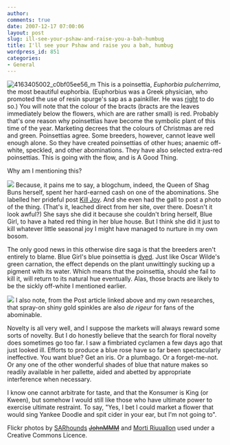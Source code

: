 ```yaml
---
author:
comments: true
date: 2007-12-17 07:00:06
layout: post
slug: ill-see-your-pshaw-and-raise-you-a-bah-humbug
title: I'll see your Pshaw and raise you a bah, humbug
wordpress_id: 851
categories:
- General
---
```


![4163405002_c0bf05ee56_m](/uploads/2007/12/4163405002_c0bf05ee56_m.jpg) This is a poinsettia, _Euphorbia pulcherrima_, the most beautiful euphorbia. (Euphorbius was a Greek physician, who promoted the use of resin spurge's sap as a painkiller. He was [right](http://www.sciencedirect.com/science?_ob=ArticleURL&_udi=B6T99-3RJ91NM-4M&_user=5091890&_rdoc=1&_fmt=&_orig=search&_sort=d&view=c&_acct=C000036640&_version=1&_urlVersion=0&_userid=5091890&md5=0399305d10750c532b8b308f73b95fc2) to do so.) You will note that the colour of the bracts (bracts are the leaves immediately below the flowers, which are are rather small) is red. Probably that's one reason why poinsettias have become the symbolic plant of this time of the year. Marketing decrees that the colours of Christmas are red and green. Poinsettias agree. Some breeders, however, cannot leave well enough alone. So they have created poinsettias of other hues; anaemic off-white, speckled, and other abominations. They have also selected extra-red poinsettias. This is going with the flow, and is A Good Thing.

Why am I mentioning this?

![](http://bluegirlredstate.typepad.com/photos/uncategorized/2007/12/02/im000219.jpg) Because, it pains me to say, a blogchum, indeed, the Queen of Shag Buns herself, spent her hard-earned cash on one of the abominations. She labelled her prideful post [Kill Joy](http://bluegirlredstate.typepad.com/blue_girl/2007/12/kill-joy.html). And she even had the gall to post a photo of the thing. (That's it, leached direct from her site, over there. Doesn't it look awful?) She says she did it because she couldn't bring herself, Blue Girl, to have a hated red thing in her blue house. But I think she did it just to kill whatever little seasonal joy I might have managed to nurture in my own bosom.

The only good news in this otherwise dire saga is that the breeders aren't entirely to blame. Blue Girl's blue poinsettia is [dyed](http://www.washingtonpost.com/wp-dyn/content/article/2005/12/07/AR2005120700547.html). Just like Oscar Wilde's green carnation, the effect depends on the plant unwittingly sucking up a pigment with its water. Which means that the poinsettia, should she fail to kill it, will return to its natural hue eventually. Alas, those bracts are likely to be the sickly off-white I mentioned earlier.

[![](http://farm1.static.flickr.com/115/271036304_a9608164db.jpg)](http://flickr.com/photos/ultimorollo/271036304/) I also note, from the Post article linked above and my own researches, that spray-on shiny gold spinkles are also _de rigeur_ for fans of the abominable.

Novelty is all very well, and I suppose the markets will always reward some sorts of novelty. But I do honestly believe that the search for floral novelty does sometimes go too far. I saw a fimbriated cyclamen a few days ago that just looked ill. Efforts to produce a blue rose have so far been spectacularly ineffective. You want blue? Get an iris. Or a plumbago. Or a forget-me-not. Or any one of the other wonderful shades of blue that nature makes so readily available in her pallette, aided and abetted by appropriate interference when necessary.

I know one cannot arbitrate for taste, and that the Konsumer is King (or Kween), but somehow I would still like those who have ultimate power to exercise ultimate restraint. To say, "Yes, I bet I could market a flower that would sing Yankee Doodle and spit cider in your ear, but I'm not going to".

Flickr photos by [SARhounds](http://www.flickr.com/photos/12530381@N07/4163405002/) <del>[JohnMMM](http://flickr.com/photos/johnmphoto/317664583/)</del> and [Morti Riuuallon](http://flickr.com/photos/ultimorollo/271036304/) used under a Creative Commons Licence.
